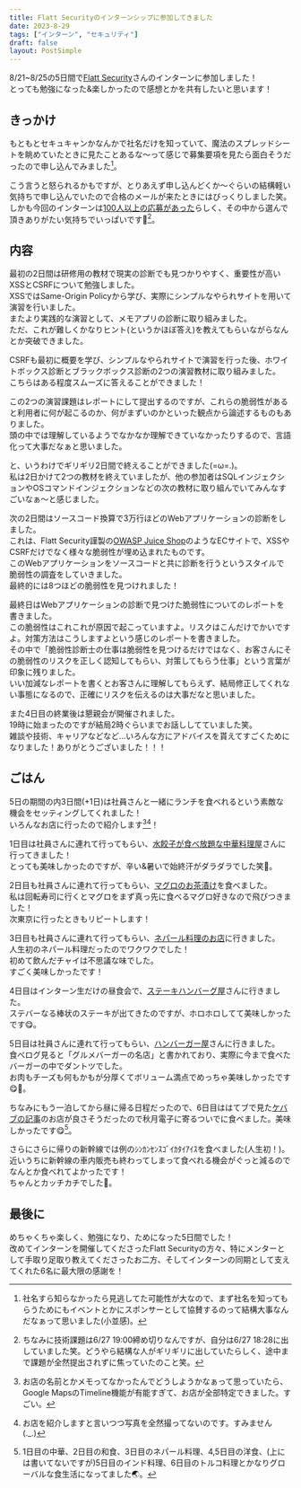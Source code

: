 ```yaml
---
title: Flatt Securityのインターンシップに参加してきました
date: 2023-8-29
tags: ["インターン", "セキュリティ"]
draft: false
layout: PostSimple
---
```


8/21~8/25の5日間で[Flatt Security](https://flatt.tech)さんのインターンに参加しました！  
とっても勉強になった&楽しかったので感想とかを共有したいと思います！  

## きっかけ

もともとセキュキャンかなんかで社名だけを知っていて、魔法のスプレッドシートを眺めていたときに見たことあるな～って感じで募集要項を見たら面白そうだったので申し込んでみました[^1]。  

[^1]:社名すら知らなかったら見逃してた可能性が大なので、まず社名を知ってもらうためにもイベントとかにスポンサーとして協賛するのって結構大事なんだなぁって思いました(小並感)。

こう言うと怒られるかもですが、とりあえず申し込んどくか～ぐらいの結構軽い気持ちで申し込んでいたので合格のメールが来たときにはびっくりしました笑。  
しかも今回のインターンは[100人以上の応募があった](https://twitter.com/flatt_security/status/1663848044713095168)らしく、その中から選んで頂きありがたい気持ちでいっぱいです🙏[^2]。  

[^2]:ちなみに技術課題は6/27 19:00締め切りなんですが、自分は6/27 18:28に出していました笑。どうやら結構な人がギリギリに出していたらしく、途中まで課題が全然提出されずに焦っていたのこと笑。  

## 内容

最初の2日間は研修用の教材で現実の診断でも見つかりやすく、重要性が高いXSSとCSRFについて勉強しました。  
XSSではSame-Origin Policyから学び、実際にシンプルなやられサイトを用いて演習を行いました。  
またより実践的な演習として、メモアプリの診断に取り組みました。  
ただ、これが難しくかなりヒント(というかほぼ答え)を教えてもらいながらなんとか突破できました。  

CSRFも最初に概要を学び、シンプルなやられサイトで演習を行った後、ホワイトボックス診断とブラックボックス診断の2つの演習教材に取り組みました。  
こちらはある程度スムーズに答えることができました！  

この2つの演習課題はレポートにして提出するのですが、これらの脆弱性があると利用者に何が起こるのか、何がまずいのかといった観点から論述するものもありました。  
頭の中では理解しているようでなかなか理解できていなかったりするので、言語化って大事だなぁと思いました。  

と、いうわけでギリギリ2日間で終えることができました(=ω=.)。  
私は2日かけて2つの教材を終えていましたが、他の参加者はSQLインジェクションやOSコマンドインジェクションなどの次の教材に取り組んでいてみんなすごいなぁ～と感じました。  

次の2日間はソースコード換算で3万行ほどのWebアプリケーションの診断をしました。  
これは、Flatt Security謹製の[OWASP Juice Shop](https://owasp.org/www-project-juice-shop)のようなECサイトで、XSSやCSRFだけでなく様々な脆弱性が埋め込まれたものです。  
このWebアプリケーションをソースコードと共に診断を行うというスタイルで脆弱性の調査をしていきました。  
最終的には8つほどの脆弱性を見つけれました！  

最終日はWebアプリケーションの診断で見つけた脆弱性についてのレポートを書きました。  
この脆弱性はこれこれが原因で起こっていますよ。リスクはこんだけでかいですよ。対策方法はこうしますよという感じのレポートを書きました。  
その中で「脆弱性診断士の仕事は脆弱性を見つけるだけではなく、お客さんにその脆弱性のリスクを正しく認知してもらい、対策してもらう仕事」という言葉が印象に残りました。  
いい加減なレポートを書くとお客さんに理解してもらえず、結局修正してくれない事態になるので、正確にリスクを伝えるのは大事だなと思いました。  

また4日目の終業後は懇親会が開催されました。  
19時に始まったのですが結局2時ぐらいまでお話ししてていました笑。  
雑談や技術、キャリアなどなど…いろんな方にアドバイスを貰えてすごくためになりました！ありがとうございました！！！  

## ごはん

5日の期間の内3日間(+1日)は社員さんと一緒にランチを食べれるという素敵な機会をセッティングしてくれました！  
いろんなお店に行ったので紹介します[^3][^4]！

[^3]:お店の名前とかメモってなかったんでどうしようかなぁって思っていたら、Google MapsのTimeline機能が有能すぎて、お店が全部特定できました。すごい。  

[^4]:お店を紹介しますと言いつつ写真を全然撮ってないのです。すみません(._.)  

1日目は社員さんに連れて行ってもらい、[水餃子が食べ放題な中華料理屋](https://tabelog.com/tokyo/A1310/A131004/13035863)さんに行ってきました！  
とっても美味しかったのですが、辛い&暑いで始終汗がダラダラでした笑🥵。  

2日目も社員さんに連れて行ってもらい、[マグロのお茶漬け](https://tabelog.com/tokyo/A1311/A131101/13233869)を食べました。  
私は回転寿司に行くとマグロをまず真っ先に食べるマグロ好きなので飛びつきました！  
次東京に行ったときもリピートします！  

3日目も社員さんに連れて行ってもらい、[ネパール料理のお店](https://tabelog.com/tokyo/A1311/A131101/13216944)に行きました。  
人生初のネパール料理だったのでワクワクでした！  
初めて飲んだチャイは不思議な味でした。  
すごく美味しかったです！  

4日目はインターン生だけの昼食会で、[ステーキハンバーグ屋](https://tabelog.com/tokyo/A1310/A131004/13003544)さんに行きました。  
ステバーなる棒状のステーキが出てきたのですが、ホロホロしてて美味しかったです😋。  

5日目は社員さんに連れて行ってもらい、[ハンバーガー屋](https://tabelog.com/tokyo/A1310/A131004/13003538)さんに行きました。  
食べログ見ると「グルメバーガーの名店」と書かれており、実際に今まで食べたバーガーの中でダントツでした。  
お肉もチーズも何もかもが分厚くてボリューム満点でめっちゃ美味しかったです😋🍔。  

ちなみにもう一泊してから昼に帰る日程だったので、6日目ははてブで見た[ケバブの記事](https://dailyportalz.jp/kiji/turkish-akihabara-kebab)のお店が良さそうだったので秋月電子に寄るついでに食べました。美味しかったです😋[^5]。  

[^5]:1日目の中華、2日目の和食、3日目のネパール料理、4,5日目の洋食、(上には書いてないですが)5日目のインド料理、6日目のトルコ料理とかなりグローバルな食生活になってました🌏。  

さらにさらに帰りの新幹線では例のｼﾝｶﾝｾﾝｽｺﾞｲｶﾀｲｱｲｽを食べました(人生初！)。  
近いうちに新幹線の車内販売も終わってしまって食べれる機会がぐっと減るのでなんとか食べれてよかったです！  
ちゃんとカッチカチでした🥶。  

## 最後に

めちゃくちゃ楽しく、勉強になり、ためになった5日間でした！  
改めてインターンを開催してくださったFlatt Securityの方々、特にメンターとして手取り足取り教えてくださったお二方、そしてインターンの同期として支えてくれた6名に最大限の感謝を！  

